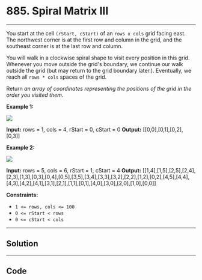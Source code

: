 # 885. Spiral Matrix III

---

You start at the cell `(rStart, cStart)` of an `rows x cols` grid facing east. The northwest corner is at the first row and column in the grid, and the southeast corner is at the last row and column.

You will walk in a clockwise spiral shape to visit every position in this grid. Whenever you move outside the grid's boundary, we continue our walk outside the grid (but may return to the grid boundary later.). Eventually, we reach all `rows * cols` spaces of the grid.

Return _an array of coordinates representing the positions of the grid in the order you visited them_.

 

**Example 1:**

![](https://s3-lc-upload.s3.amazonaws.com/uploads/2018/08/24/example_1.png)


**Input:** rows = 1, cols = 4, rStart = 0, cStart = 0
**Output:** [[0,0],[0,1],[0,2],[0,3]]


**Example 2:**

![](https://s3-lc-upload.s3.amazonaws.com/uploads/2018/08/24/example_2.png)


**Input:** rows = 5, cols = 6, rStart = 1, cStart = 4
**Output:** [[1,4],[1,5],[2,5],[2,4],[2,3],[1,3],[0,3],[0,4],[0,5],[3,5],[3,4],[3,3],[3,2],[2,2],[1,2],[0,2],[4,5],[4,4],[4,3],[4,2],[4,1],[3,1],[2,1],[1,1],[0,1],[4,0],[3,0],[2,0],[1,0],[0,0]]


 

**Constraints:**

  * `1 <= rows, cols <= 100`
  * `0 <= rStart < rows`
  * `0 <= cStart < cols`

---

## Solution



---

## Code
```python


```